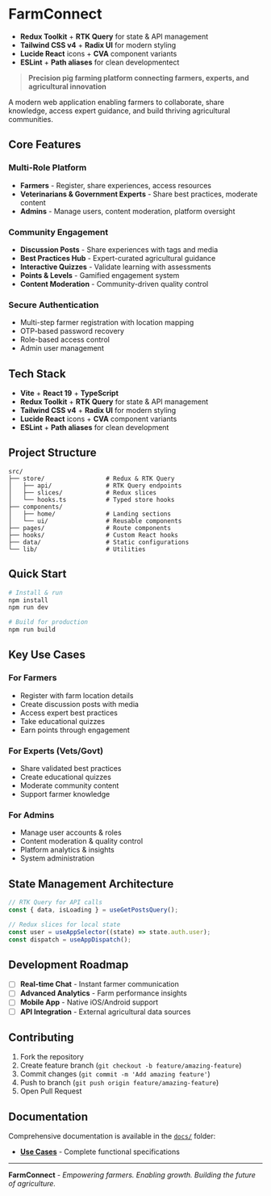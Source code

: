 # FarmConnect

- **Redux Toolkit** + **RTK Query** for state & API management
- **Tailwind CSS v4** + **Radix UI** for modern styling
- **Lucide React** icons + **CVA** component variants
- **ESLint** + **Path aliases** for clean developmentect

> **Precision pig farming platform connecting farmers, experts, and agricultural innovation**

A modern web application enabling farmers to collaborate, share knowledge, access expert guidance, and build thriving agricultural communities.

## Core Features

### **Multi-Role Platform**

- **Farmers** - Register, share experiences, access resources
- **Veterinarians & Government Experts** - Share best practices, moderate content
- **Admins** - Manage users, content moderation, platform oversight

### **Community Engagement**

- **Discussion Posts** - Share experiences with tags and media
- **Best Practices Hub** - Expert-curated agricultural guidance
- **Interactive Quizzes** - Validate learning with assessments
- **Points & Levels** - Gamified engagement system
- **Content Moderation** - Community-driven quality control

### **Secure Authentication**

- Multi-step farmer registration with location mapping
- OTP-based password recovery
- Role-based access control
- Admin user management

## Tech Stack

-  **Vite** +  **React 19** +  **TypeScript**
-  **Redux Toolkit** +  **RTK Query** for state & API management
-  **Tailwind CSS v4** +  **Radix UI** for modern styling
-  **Lucide React** icons +  **CVA** component variants
-  **ESLint** +  **Path aliases** for clean development

## Project Structure

```
src/
├── store/                 # Redux & RTK Query
│   ├── api/               # RTK Query endpoints
│   ├── slices/            # Redux slices
│   └── hooks.ts           # Typed store hooks
├── components/
│   ├── home/              # Landing sections
│   └── ui/                # Reusable components
├── pages/                 # Route components
├── hooks/                 # Custom React hooks
├── data/                  # Static configurations
└── lib/                   # Utilities
```

## Quick Start

```bash
# Install & run
npm install
npm run dev

# Build for production
npm run build
```

## Key Use Cases

### **For Farmers**

- Register with farm location details
- Create discussion posts with media
- Access expert best practices
- Take educational quizzes
- Earn points through engagement

### **For Experts (Vets/Govt)**

- Share validated best practices
- Create educational quizzes
- Moderate community content
- Support farmer knowledge

### **For Admins**

- Manage user accounts & roles
- Content moderation & quality control
- Platform analytics & insights
- System administration

## State Management Architecture

```typescript
// RTK Query for API calls
const { data, isLoading } = useGetPostsQuery();

// Redux slices for local state
const user = useAppSelector((state) => state.auth.user);
const dispatch = useAppDispatch();
```

## Development Roadmap

- [ ] **Real-time Chat** - Instant farmer communication
- [ ] **Advanced Analytics** - Farm performance insights
- [ ] **Mobile App** - Native iOS/Android support
- [ ] **API Integration** - External agricultural data sources

## Contributing

1. Fork the repository
2. Create feature branch (`git checkout -b feature/amazing-feature`)
3. Commit changes (`git commit -m 'Add amazing feature'`)
4. Push to branch (`git push origin feature/amazing-feature`)
5. Open Pull Request

## Documentation

Comprehensive documentation is available in the [`docs/`](./docs/) folder:

- **[Use Cases](./docs/use-cases.md)** - Complete functional specifications

---

**FarmConnect** - _Empowering farmers. Enabling growth. Building the future of agriculture._
